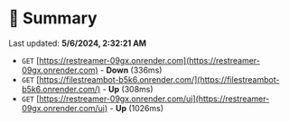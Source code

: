 # 📖 Summary
Last updated: **5/6/2024, 2:32:21 AM**

- `GET` [https://restreamer-09gx.onrender.com](https://restreamer-09gx.onrender.com) - **Down** (336ms)
- `GET` [https://filestreambot-b5k6.onrender.com/](https://filestreambot-b5k6.onrender.com/) - **Up** (308ms)
- `GET` [https://restreamer-09gx.onrender.com/ui](https://restreamer-09gx.onrender.com/ui) - **Up** (1026ms)
